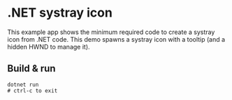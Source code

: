 # .NET systray icon

This example app shows the minimum required code to create a systray icon from
.NET code. This demo spawns a systray icon with a tooltip (and a hidden HWND to
manage it).

## Build & run

```pwsh
dotnet run
# ctrl-c to exit
```